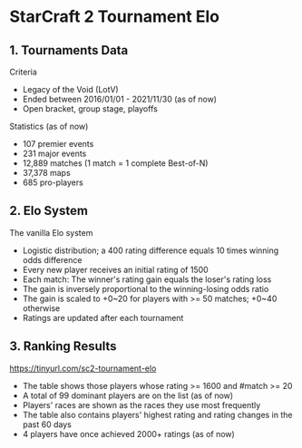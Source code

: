 # StarCraft 2 Tournament Elo

## 1. Tournaments Data

Criteria
- Legacy of the Void (LotV)
- Ended between 2016/01/01 - 2021/11/30 (as of now)
- Open bracket, group stage, playoffs

Statistics (as of now)
- 107 premier events
- 231 major events
- 12,889 matches (1 match = 1 complete Best-of-N)
- 37,378 maps
- 685 pro-players

## 2. Elo System

The vanilla Elo system
- Logistic distribution; a 400 rating difference equals 10 times winning odds difference
- Every new player receives an initial rating of 1500
- Each match: The winner's rating gain equals the loser's rating loss
- The gain is inversely proportional to the winning-losing odds ratio
- The gain is scaled to +0\~20 for players with >= 50 matches; +0\~40 otherwise
- Ratings are updated after each tournament

## 3. Ranking Results

https://tinyurl.com/sc2-tournament-elo

- The table shows those players whose rating >= 1600 and #match >= 20
- A total of 99 dominant players are on the list (as of now)
- Players' races are shown as the races they use most frequently
- The table also contains players' highest rating and rating changes in the past 60 days
- 4 players have once achieved 2000+ ratings (as of now)
